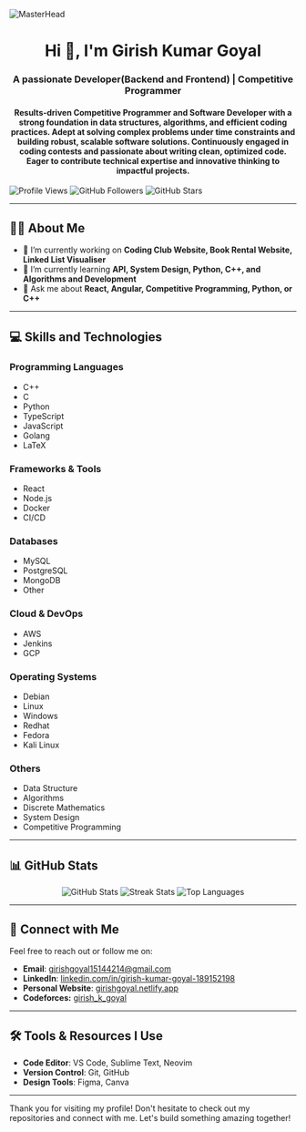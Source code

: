 ![MasterHead](https://1.bp.blogspot.com/-7A4WynwLsMw/XbBpCXG8fHI/AAAAAAAAMt4/uOa1bpLskYgrwGbllhSu2SDj_Mig8SXJQCLcBGAsYHQ/s1600/2000_600px.gif)

<h1 align="center">Hi 👋, I'm Girish Kumar Goyal</h1>
<h3 align="center">A passionate Developer(Backend and Frontend) | Competitive Programmer</h3>
<h4 align="center">Results-driven Competitive Programmer and Software Developer with a strong
foundation in data structures, algorithms, and efficient coding practices. Adept
at solving complex problems under time constraints and building robust,
scalable software solutions. Continuously engaged in coding contests and
passionate about writing clean, optimized code. Eager to contribute technical
expertise and innovative thinking to impactful projects.</h4>

![Profile Views](https://komarev.com/ghpvc/?username=Girish-1-Goyal&color=blue&style=flat-square)
![GitHub Followers](https://img.shields.io/github/followers/Girish-1-Goyal?label=Followers&style=flat-square)
![GitHub Stars](https://img.shields.io/github/stars/Girish-1-Goyal?label=Stars&style=flat-square)

---

## 👨‍💻 About Me
- 🔭 I’m currently working on **Coding Club Website, Book Rental Website, Linked List Visualiser**
- 🌱 I’m currently learning **API, System Design, Python, C++, and Algorithms and Development**
- 💬 Ask me about **React, Angular, Competitive Programming, Python, or C++**
---

## 💻 Skills and Technologies

### Programming Languages
- C++
- C
- Python
- TypeScript
- JavaScript
- Golang
- LaTeX

### Frameworks & Tools
- React
- Node.js
- Docker
- CI/CD

### Databases
- MySQL
- PostgreSQL
- MongoDB
- Other

### Cloud & DevOps
- AWS
- Jenkins
- GCP

### Operating Systems
- Debian
- Linux
- Windows
- Redhat
- Fedora
- Kali Linux

### Others
- Data Structure
- Algorithms
- Discrete Mathematics
- System Design
- Competitive Programming

---

## 📊 GitHub Stats
<p align="center">
  <img src="https://github-readme-stats.vercel.app/api?username=girish-1-goyal&show_icons=true&theme=radical" alt="GitHub Stats" />
  <img src="https://github-readme-streak-stats.herokuapp.com/?user=girish-1-goyal&theme=radical" alt="Streak Stats" />
  <img src="https://github-readme-stats.vercel.app/api/top-langs/?username=girish-1-goyal&layout=compact&theme=radical" alt="Top Languages" />
</p>

---

## 🤝 Connect with Me

Feel free to reach out or follow me on:

- **Email**: [girishgoyal15144214@gmail.com](mailto:girishgoyal15144214@gmail.com)  
- **LinkedIn**: [linkedin.com/in/girish-kumar-goyal-189152198](https://www.linkedin.com/in/girish-kumar-goyal-189152198/)  
- **Personal Website**: [girishgoyal.netlify.app](https://girishgoyal.netlify.app)
- **Codeforces:** [girish_k_goyal](https://codeforces.com/profile/girish_k_goyal)
---

## 🛠️ Tools & Resources I Use

- **Code Editor**: VS Code, Sublime Text, Neovim  
- **Version Control**: Git, GitHub  
- **Design Tools**: Figma, Canva
---

Thank you for visiting my profile! Don't hesitate to check out my repositories and connect with me. Let's build something amazing together!
